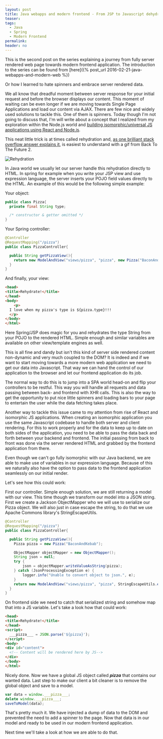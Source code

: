 ```yaml
---
layout: post
title: Java webapps and modern frontend - From JSP to Javascript dehydration
teaser:
tags:
  - Java
  - Spring
  - Modern Frontend
permalink:
header: no
---
```


This is the second post on the series explaining a journey from fully server rendered web page towards modern frontend application. The introduction to the series can be found from [here]({% post_url 2016-02-21-java-webapps-and-modern-web %})

Or how I learned to hate spinners and embrace server rendered data.

We all know that dreadful moment between server response for your initial request and before the browser displays our content. This moment of waiting can be even longer if we are moving towards Single Page Applications and load our content via AJAX. There are few nice and widely used solutions to tackle this. One of them is spinners. Today though I'm not going to discuss that, I'm will write about a concept that I realized from my exploration within the Node.js world and [building isomorphic/universal JS applications using React and Node.js](http://www.github.com/Xantier/nerd-stack).

This neat little trick is at times called rehydration and, [as one brilliant stack overflow answer explains it](http://stackoverflow.com/a/33790716), is easiest to understand with a gif from Back To The Future 2.

![Rehydration](http://i.stack.imgur.com/YvHXB.gif)

In Java world we usually let our server handle this rehydration directly to HTML. In spring for example when you write your JSP view and use expression language, the server inserts your POJO field values directly to the HTML. An example of this would be the following simple example:


Your object:

```java
public class Pizza{
  private final String type;

  /* constructor & getter omitted */
}
```

Your Spring controller:

```java
@Controller
@RequestMapping("/pizza")
public class PizzaController{

  public String getPizzaView(){
    return new ModelAndView("views/pizza", "pizza", new Pizza("BaconAndKebab"));
  }
}
```


And finally, your view:

```html
<head>
<title>Rehydrate!</title>
</head>
<body>
	<p>
  I love when my pizza's type is ${pizza.type}!!!
  </p>
</body>
</html>
```

Here Spring/JSP does magic for you and rehydrates the type String from your POJO to the rendered HTML. Simple enough and similar variables are available on other view/template engines as well.

This is all fine and dandy but isn't this kind of server side rendered content non-dynamic and very much coupled to the DOM?
It is indeed and if we want to start moving towards a more modern web application we need to get our data into Javascript. That way we can hand the control of our application to the browser and let our frontend application do its job.

The normal way to do this is to jump into a SPA world head-on and flip your controllers to be restful. This way you will handle all requests and data passing between back- and frontend with XHR calls. This is also the way to get the opportunity to put nice little spinners and loading bars to your page to entertain the user while the data fetching takes place.

Another way to tackle this issue came to my attention from rise of React and isomorphic JS applications. When creating an isomorphic application you use the same Javascript codebase to handle both server and client rendering. For this to work properly and for the data to keep up to date on both sides of the application, you need to be able to pass the data back and forth between your backend and frontend. The initial passing from back to front was done via the server rendered HTML and grabbed by the frontend application from there.

Even though we can't go fully isomorphic with our Java backend, we are able to make use of variables in our expression language. Because of this we naturally also have the option to pass data to the frontend application seamlessly on our initial render.

Let's see how this could work:

First our controller. Simple enough solution, we are still returning a model with our view. This time though we transform our model into a JSON string. First we create a Jackson ObjectMapper who we will use to serialize our Pizza object. We will also just in case escape the string, to do that we use Apache Commons library's StringEscapeUtils.

```java
@Controller
@RequestMapping("/pizza")
public class PizzaController{

  public String getPizzaView(){
    Pizza pizza = new Pizza("BaconAndKebab");

    ObjectMapper objectMapper = new ObjectMapper();
    String json = null;
    try {
        json = objectMapper.writeValueAsString(pizza);
    } catch (JsonProcessingException e) {
        logger.info("Unable to convert object to json.", e);
    }
    return new ModelAndView("views/pizza", "pizza", StringEscapeUtils.escapeJson(json));
  }
}
```

On frontend side we need to catch that serialized string and somehow map that into a JS variable. Let's take a look how that could work:

```html
<head>
<title>Rehydrate!</title>
</head>
<script>
  ___pizza___ = JSON.parse('${pizza}');
</script>
<body>
<div id="content">
  <!-- Content will be rendered here by JS-->
</div>
</body>
</html>

```

Nicely done. Now we have a global JS object called ___pizza___ that contains our wanted data. Last step to make our client a bit cleaner is to remove the global object and save to a model.

```javascript
var data = window.___pizza___;
delete window.___pizza___;
saveToModel(data);
```

That's pretty much it. We have injected a dump of data to the DOM and prevented the need to add a spinner to the page. Now that data is in our model and ready to be used in our modern frontend application.

Next time we'll take a look at how we are able to do that.
